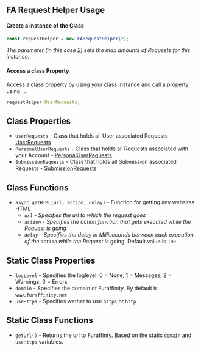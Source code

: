 ## FA Request Helper Usage

#### Create a instance of the Class

```javascript
const requestHelper = new FARequestHelper(2);
```

_The parameter (in this case 2) sets the max amounts of Requests for this instance._

#### Access a class Property

Access a class property by using your class instance and call a property using `.`.

```javascript
requestHelper.UserRequests;
```

## Class Properties

- `UserRequests` - Class that holds all User associated Requests - [UserRequests](fa-request-helper/user)
- `PersonalUserRequests` - Class that holds all Requests associated with your Account - [PersonalUserRequests](fa-request-helper/personal)
- `SubmissionRequests` - Class that holds all Submission associated Requests - [SubmissionRequests](fa-request-helper/submissions)

## Class Functions

- `async getHTML(url, action, delay)` - Function for getting any websites HTML
  - _`url` - Specifies the url to which the request goes_
  - _`action` - Specifies the action function that gets executed while the Request is going_
  - _`delay` - Specifies the delay in Milliseconds between each execution of the `action` while the Request is_ going. Default value is `100`

## Static Class Properties

- `logLevel` - Specifies the loglevel: 0 = None, 1 = Messages, 2 = Warnings, 3 = Errors
- `domain` - Specifies the domain of Furaffinity. By default is `www.furaffinity.net`
- `useHttps` - Specifies wether to use `https` or `http`

## Static Class Functions

- `getUrl()` - Returns the url to Furaffinty. Based on the static `domain` and `useHttps` variables.
